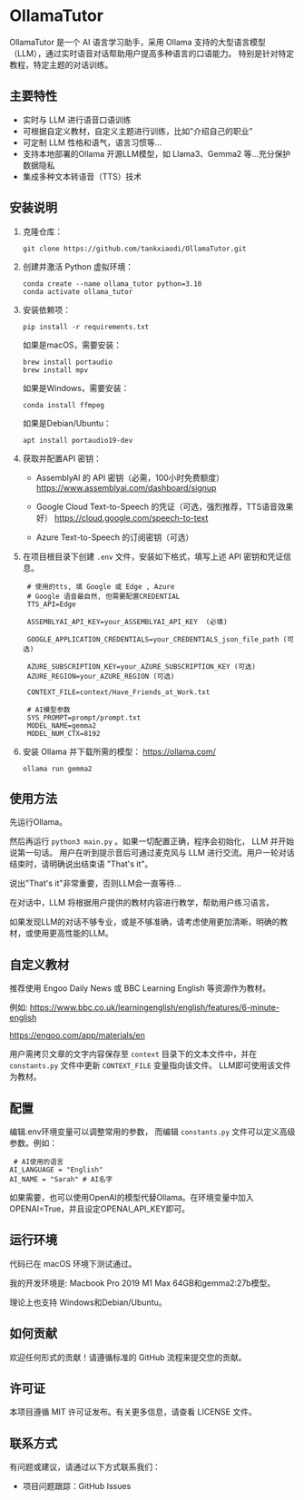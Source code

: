 # OllamaTutor

OllamaTutor 是一个 AI 语言学习助手，采用 Ollama 支持的大型语言模型（LLM），通过实时语音对话帮助用户提高多种语言的口语能力。
特别是针对特定教程，特定主题的对话训练。

## 主要特性

- 实时与 LLM 进行语音口语训练
- 可根据自定义教材，自定义主题进行训练，比如"介绍自己的职业”
- 可定制 LLM 性格和语气，语言习惯等...
- 支持本地部署的Ollama 开源LLM模型，如 Llama3、Gemma2 等...充分保护数据隐私
- 集成多种文本转语音（TTS）技术

## 安装说明

1. 克隆仓库：
   ```
   git clone https://github.com/tankxiaodi/OllamaTutor.git
   ```

2. 创建并激活 Python 虚拟环境：
   ```
   conda create --name ollama_tutor python=3.10
   conda activate ollama_tutor
   ```

3. 安装依赖项：
   ```
   pip install -r requirements.txt
   ```
   
   如果是macOS，需要安装：
   ```
   brew install portaudio
   brew install mpv
   ```
   
   如果是Windows，需要安装：
   ```
   conda install ffmpeg
   ```

   如果是Debian/Ubuntu：
   ```
   apt install portaudio19-dev
   ```

4. 获取并配置API 密钥：
   - AssemblyAI 的 API 密钥（必需，100小时免费额度）
   https://www.assemblyai.com/dashboard/signup

   - Google Cloud Text-to-Speech 的凭证（可选，强烈推荐，TTS语音效果好）
   https://cloud.google.com/speech-to-text
   
   - Azure Text-to-Speech 的订阅密钥（可选）


5. 在项目根目录下创建 `.env` 文件，安装如下格式，填写上述 API 密钥和凭证信息。

   ```
    # 使用的tts, 填 Google 或 Edge , Azure
    # Google 语音最自然, 但需要配置CREDENTIAL
    TTS_API=Edge

    ASSEMBLYAI_API_KEY=your_ASSEMBLYAI_API_KEY  (必填)

    GOOGLE_APPLICATION_CREDENTIALS=your_CREDENTIALS_json_file_path (可选)

    AZURE_SUBSCRIPTION_KEY=your_AZURE_SUBSCRIPTION_KEY (可选)
    AZURE_REGION=your_AZURE_REGION (可选)

    CONTEXT_FILE=context/Have_Friends_at_Work.txt

    # AI模型参数
    SYS_PROMPT=prompt/prompt.txt
    MODEL_NAME=gemma2
    MODEL_NUM_CTX=8192
    ```

6. 安装 Ollama 并下载所需的模型：
    https://ollama.com/
   ```
   ollama run gemma2
   ```

## 使用方法

先运行Ollama。

然后再运行 `python3 main.py` 。如果一切配置正确，程序会初始化， LLM 并开始说第一句话。
用户在听到提示音后可通过麦克风与 LLM 进行交流。用户一轮对话结束时，请明确说出结束语 "That's it"。

说出"That's it"非常重要，否则LLM会一直等待...

在对话中，LLM 将根据用户提供的教材内容进行教学，帮助用户练习语言。

如果发现LLM的对话不够专业，或是不够准确，请考虑使用更加清晰，明确的教材，或使用更高性能的LLM。

## 自定义教材

推荐使用 Engoo Daily News 或 BBC Learning English 等资源作为教材。

例如:
https://www.bbc.co.uk/learningenglish/english/features/6-minute-english

https://engoo.com/app/materials/en

用户需拷贝文章的文字内容保存至 `context` 目录下的文本文件中，并在 `constants.py` 文件中更新 `CONTEXT_FILE` 变量指向该文件。
LLM即可使用该文件为教材。

## 配置

编辑.env环境变量可以调整常用的参数， 而编辑 `constants.py` 文件可以定义高级参数。例如：
```
 # AI使用的语言
AI_LANGUAGE = "English"
AI_NAME = "Sarah" # AI名字

```

如果需要，也可以使用OpenAI的模型代替Ollama。在环境变量中加入OPENAI=True，并且设定OPENAI_API_KEY即可。

## 运行环境

代码已在 macOS 环境下测试通过。

我的开发环境是: Macbook Pro 2019 M1 Max 64GB和gemma2:27b模型。

理论上也支持 Windows和Debian/Ubuntu。

## 如何贡献

欢迎任何形式的贡献！请遵循标准的 GitHub 流程来提交您的贡献。

## 许可证

本项目遵循 MIT 许可证发布。有关更多信息，请查看 LICENSE 文件。

## 联系方式

有问题或建议，请通过以下方式联系我们：
- 项目问题跟踪：GitHub Issues